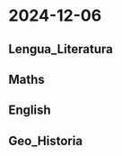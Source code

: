 # 2024-12-06 <!-- markmap: foldAll -->

## Lengua_Literatura

## Maths

## English

## Geo_Historia


